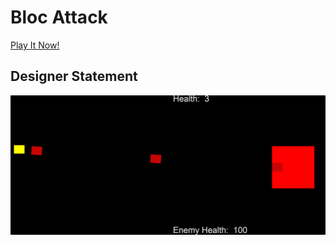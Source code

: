 # Bloc Attack

[Play It Now!](https://oguchiike.github.io/Anyaele_Nnamdi_ART2210/Anyaele_Nnamdi_P5_Game/game.html)

## Designer Statement

<div align=center><img  src=https://github.com/OguchiIKE/Anyaele_Nnamdi_ART2210/raw/master/Anyaele_Nnamdi_P5_Game/assets/screenCap.PNG>

